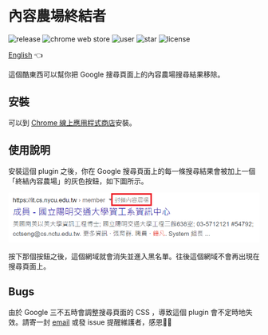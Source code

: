 # 內容農場終結者

![release](https://img.shields.io/github/v/release/wdzeng/The-Content-Farm-Terminator)
![chrome web store](https://img.shields.io/chrome-web-store/v/chhekpgdckchblnfdelceaigmlfbakgn)
![user](https://img.shields.io/chrome-web-store/users/chhekpgdckchblnfdelceaigmlfbakgn?color=gold)
![star](https://img.shields.io/github/stars/wdzeng/The-Content-Farm-Terminator)
![license](https://img.shields.io/github/license/wdzeng/The-Content-Farm-Terminator?color=red)

[English](README_en.md) 👈

這個酷東西可以幫你把 Google 搜尋頁面上的內容農場搜尋結果移除。

## 安裝

可以到 [Chrome 線上應用程式商店](https://chrome.google.com/webstore/detail/the-content-farm-terminat/chhekpgdckchblnfdelceaigmlfbakgn)安裝。

## 使用說明

安裝這個 plugin 之後，你在 Google 搜尋頁面上的每一條搜尋結果會被加上一個「終結內容農場」的灰色按鈕，如下圖所示。

![demo](res/demo.png)

按下那個按鈕之後，這個網域就會消失並進入黑名單。往後這個網域不會再出現在搜尋頁面上。

## Bugs

由於 Google 三不五時會調整搜尋頁面的 CSS ，導致這個 plugin 會不定時地失效。請寄一封 [email](mailto:me@hyperbola.me) 或發 issue 提醒維護者，感恩🙏🙏
